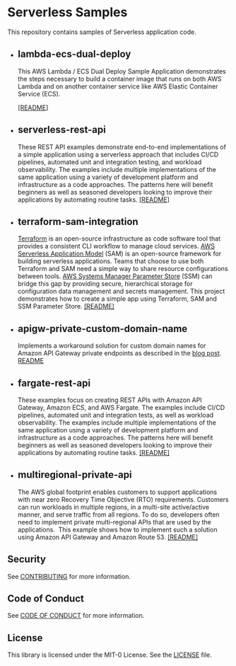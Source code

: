 # Serverless Samples

This repository contains samples of Serverless application code.

- ## lambda-ecs-dual-deploy 

  This AWS Lambda / ECS Dual Deploy Sample Application demonstrates the steps necessary to build a container image that runs on both AWS Lambda and on another container service like AWS Elastic Container Service (ECS).

  [[README]](./lambda-ecs-dual-deploy)

- ## serverless-rest-api

    These REST API examples demonstrate end-to-end implementations of a simple application using a serverless approach that includes CI/CD pipelines, automated unit and integration testing, and workload observability. The examples include multiple implementations of the same application using a variety of development platform and infrastructure as a code approaches. The patterns here will benefit beginners as well as seasoned developers looking to improve their applications by automating routine tasks. [[README]](./serverless-rest-api)

- ## terraform-sam-integration 

  [Terraform](https://www.terraform.io/) is an open-source infrastructure as code software tool that provides a consistent CLI workflow to manage cloud services. [AWS Serverless Application Model](https://docs.aws.amazon.com/serverless-application-model/latest/developerguide/what-is-sam.html) (SAM) is an open-source framework for building serverless applications. Teams that choose to use both Terraform and SAM need a simple way to share resource configurations between tools. [AWS Systems Manager Parameter Store](https://docs.aws.amazon.com/systems-manager/latest/userguide/systems-manager-parameter-store.html) (SSM) can bridge this gap by providing secure, hierarchical storage for configuration data management and secrets management. This project demonstrates how to create a simple app using Terraform, SAM and SSM Parameter Store. [[README]](./terraform-sam-integration) 

- ## apigw-private-custom-domain-name

  Implements a workaround solution for custom domain names for Amazon API Gateway private endpoints as described in the [blog post](https://georgemao.medium.com/enabling-private-apis-with-custom-domain-names-aws-api-gateway-df1b62b0ba7c). [README](https://github.com/aws-samples/serverless-samples/tree/main/apigw-private-custom-domain-name)

- ## fargate-rest-api

  These examples focus on creating REST APIs with Amazon API Gateway, Amazon ECS, and AWS Fargate. The examples include CI/CD pipelines, automated unit and integration tests, as well as workload observability. The examples include multiple implementations of the same application using a variety of development platform and infrastructure as a code approaches. The patterns here will benefit beginners as well as seasoned developers looking to improve their applications by automating routine tasks. [[README]](./fargate-rest-api)

- ## multiregional-private-api

  The AWS global footprint enables customers to support applications with near zero Recovery Time Objective (RTO) requirements. Customers can run workloads in multiple regions, in a multi-site active/active manner, and serve traffic from all regions. To do so, developers often need to implement private multi-regional APIs that are used by the applications.  This example shows how to implement such a solution using Amazon API Gateway and Amazon Route 53. [[README]](./multiregional-private-api)

## Security

See [CONTRIBUTING](./CONTRIBUTING.md#security-issue-notifications) for more information.

## Code of Conduct

See [CODE OF CONDUCT](./CODE_OF_CONDUCT.md) for more information.

## License

This library is licensed under the MIT-0 License. See the [LICENSE](./LICENSE) file.
